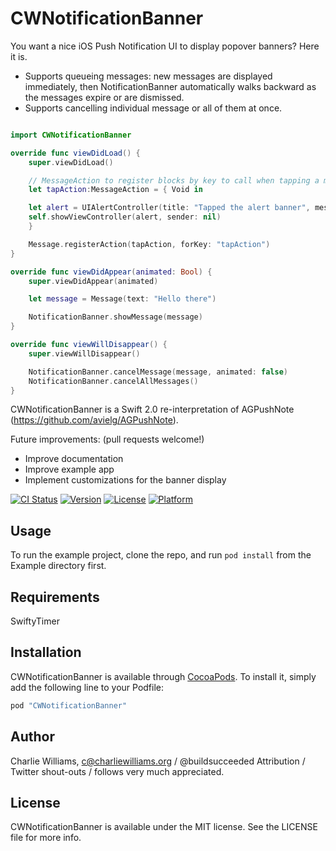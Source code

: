 # CWNotificationBanner
You want a nice iOS Push Notification UI to display popover banners? Here it is.

- Supports queueing messages: new messages are displayed immediately, then NotificationBanner automatically walks backward as the messages expire or are dismissed.
- Supports cancelling individual message or all of them at once.

```swift

import CWNotificationBanner

override func viewDidLoad() {
    super.viewDidLoad()

    // MessageAction to register blocks by key to call when tapping a message banner
    let tapAction:MessageAction = { Void in

    let alert = UIAlertController(title: "Tapped the alert banner", message: "Popups are a terrible user experience, eh?", preferredStyle: .Alert)
    self.showViewController(alert, sender: nil)
    }

    Message.registerAction(tapAction, forKey: "tapAction")
}

override func viewDidAppear(animated: Bool) {
    super.viewDidAppear(animated)

    let message = Message(text: "Hello there")

    NotificationBanner.showMessage(message)
}

override func viewWillDisappear() {
    super.viewWillDisappear()

    NotificationBanner.cancelMessage(message, animated: false)
    NotificationBanner.cancelAllMessages()
}

```

CWNotificationBanner is a Swift 2.0 re-interpretation of AGPushNote (https://github.com/avielg/AGPushNote).

Future improvements: (pull requests welcome!)
- Improve documentation
- Improve example app
- Implement customizations for the banner display


[![CI Status](http://img.shields.io/travis/charliesilliams/CWNotificationBanner.svg?style=flat)](https://travis-ci.org/charliewilliams/CWNotificationBanner)
[![Version](https://img.shields.io/cocoapods/v/CWNotificationBanner.svg?style=flat)](http://cocoapods.org/pods/CWNotificationBanner)
[![License](https://img.shields.io/cocoapods/l/CWNotificationBanner.svg?style=flat)](http://cocoapods.org/pods/CWNotificationBanner)
[![Platform](https://img.shields.io/cocoapods/p/CWNotificationBanner.svg?style=flat)](http://cocoapods.org/pods/CWNotificationBanner)

## Usage

To run the example project, clone the repo, and run `pod install` from the Example directory first.

## Requirements

SwiftyTimer

## Installation

CWNotificationBanner is available through [CocoaPods](http://cocoapods.org). To install
it, simply add the following line to your Podfile:

```ruby
pod "CWNotificationBanner"
```

## Author

Charlie Williams, c@charliewilliams.org / @buildsucceeded
Attribution / Twitter shout-outs / follows very much appreciated.

## License

CWNotificationBanner is available under the MIT license. See the LICENSE file for more info.
